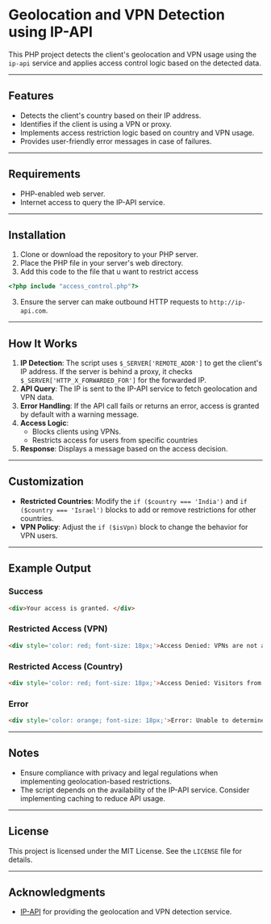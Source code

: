 # Geolocation and VPN Detection using IP-API

This PHP project detects the client's geolocation and VPN usage using the `ip-api` service and applies access control logic based on the detected data.

---

## Features
- Detects the client's country based on their IP address.
- Identifies if the client is using a VPN or proxy.
- Implements access restriction logic based on country and VPN usage.
- Provides user-friendly error messages in case of failures.

---

## Requirements
- PHP-enabled web server.
- Internet access to query the IP-API service.

---

## Installation
1. Clone or download the repository to your PHP server.
2. Place the PHP file in your server's web directory.
3. Add this code to the file that u want to restrict access
```php
<?php include "access_control.php"?>
```
3. Ensure the server can make outbound HTTP requests to `http://ip-api.com`.

---

## How It Works
1. **IP Detection**: The script uses `$_SERVER['REMOTE_ADDR']` to get the client's IP address. If the server is behind a proxy, it checks `$_SERVER['HTTP_X_FORWARDED_FOR']` for the forwarded IP.
2. **API Query**: The IP is sent to the IP-API service to fetch geolocation and VPN data.
3. **Error Handling**: If the API call fails or returns an error, access is granted by default with a warning message.
4. **Access Logic**:
   - Blocks clients using VPNs.
   - Restricts access for users from specific countries
5. **Response**: Displays a message based on the access decision.

---

## Customization
- **Restricted Countries**:
  Modify the `if ($country === 'India')` and `if ($country === 'Israel')` blocks to add or remove restrictions for other countries.
- **VPN Policy**:
  Adjust the `if ($isVpn)` block to change the behavior for VPN users.

---

## Example Output
### Success
```html
<div>Your access is granted. </div>
```
### Restricted Access (VPN)
```html
<div style='color: red; font-size: 18px;'>Access Denied: VPNs are not allowed on this website.</div>
```
### Restricted Access (Country)
```html
<div style='color: red; font-size: 18px;'>Access Denied: Visitors from India are restricted from accessing this website.</div>
```
### Error
```html
<div style='color: orange; font-size: 18px;'>Error: Unable to determine your location. Access granted by default.</div>
```

---

## Notes
- Ensure compliance with privacy and legal regulations when implementing geolocation-based restrictions.
- The script depends on the availability of the IP-API service. Consider implementing caching to reduce API usage.

---

## License
This project is licensed under the MIT License. See the `LICENSE` file for details.

---

## Acknowledgments
- [IP-API](http://ip-api.com) for providing the geolocation and VPN detection service.

